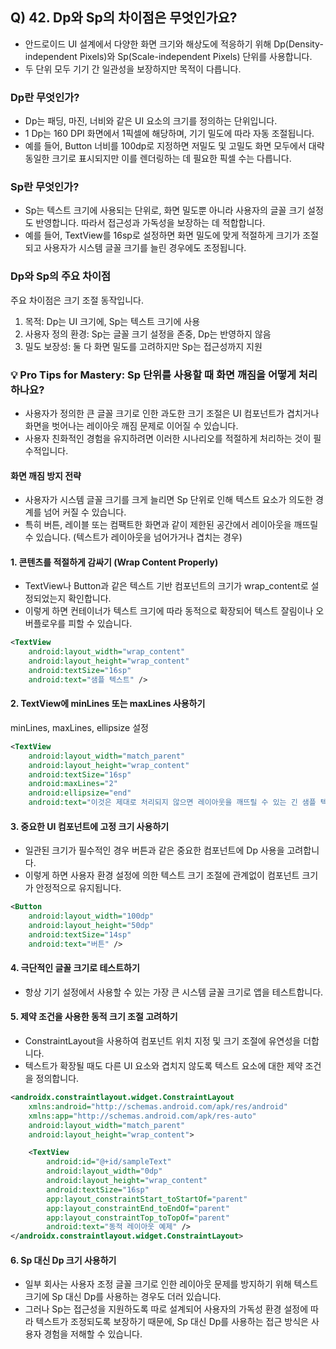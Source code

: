 ## Q) 42. Dp와 Sp의 차이점은 무엇인가요?

- 안드로이드 UI 설계에서 다양한 화면 크기와 해상도에 적응하기 위해 Dp(Density-independent Pixels)와 Sp(Scale-independent Pixels) 단위를 사용합니다.
- 두 단위 모두 기기 간 일관성을 보장하지만 목적이 다릅니다.

### Dp란 무엇인가?

- Dp는 패딩, 마진, 너비와 같은 UI 요소의 크기를 정의하는 단위입니다.
- 1 Dp는 160 DPI 화면에서 1픽셀에 해당하며, 기기 밀도에 따라 자동 조절됩니다.
- 예를 들어, Button 너비를 100dp로 지정하면 저밀도 및 고밀도 화면 모두에서 대략 동일한 크기로 표시되지만 이를 렌더링하는 데 필요한 픽셀 수는 다릅니다.

### Sp란 무엇인가?

- Sp는 텍스트 크기에 사용되는 단위로, 화면 밀도뿐 아니라 사용자의 글꼴 크기 설정도 반영합니다. 따라서 접근성과 가독성을 보장하는 데 적합합니다.
- 예를 들어, TextView를 16sp로 설정하면 화면 밀도에 맞게 적절하게 크기가 조절되고 사용자가 시스템 글꼴 크기를 늘린 경우에도 조정됩니다.

### Dp와 Sp의 주요 차이점

주요 차이점은 크기 조절 동작입니다.

1. 목적: Dp는 UI 크기에, Sp는 텍스트 크기에 사용
2. 사용자 정의 환경: Sp는 글꼴 크기 설정을 존중, Dp는 반영하지 않음
3. 밀도 보장성: 둘 다 화면 밀도를 고려하지만 Sp는 접근성까지 지원

### 💡 Pro Tips for Mastery: Sp 단위를 사용할 때 화면 깨짐을 어떻게 처리하나요?

- 사용자가 정의한 큰 글꼴 크기로 인한 과도한 크기 조절은 UI 컴포넌트가 겹치거나 화면을 벗어나는 레이아웃 깨짐 문제로 이어질 수 있습니다.
- 사용자 친화적인 경험을 유지하려면 이러한 시나리오를 적절하게 처리하는 것이 필수적입니다.

#### 화면 깨짐 방지 전략

- 사용자가 시스템 글꼴 크기를 크게 늘리면 Sp 단위로 인해 텍스트 요소가 의도한 경계를 넘어 커질 수 있습니다.
- 특히 버튼, 레이블 또는 컴팩트한 화면과 같이 제한된 공간에서 레이아웃을 깨뜨릴 수 있습니다. (텍스트가 레이아웃을 넘어가거나 겹치는 경우)

#### 1. 콘텐츠를 적절하게 감싸기 (Wrap Content Properly)

- TextView나 Button과 같은 텍스트 기반 컴포넌트의 크기가 wrap_content로 설정되었는지 확인합니다.
- 이렇게 하면 컨테이너가 텍스트 크기에 따라 동적으로 확장되어 텍스트 잘림이나 오버플로우를 피할 수 있습니다.

```xml
<TextView
    android:layout_width="wrap_content"
    android:layout_height="wrap_content"
    android:textSize="16sp"
    android:text="샘플 텍스트" />
```

#### 2. TextView에 minLines 또는 maxLines 사용하기

minLines, maxLines, ellipsize 설정

```xml
<TextView
    android:layout_width="match_parent"
    android:layout_height="wrap_content"
    android:textSize="16sp"
    android:maxLines="2"
    android:ellipsize="end"
    android:text="이것은 제대로 처리되지 않으면 레이아웃을 깨뜨릴 수 있는 긴 샘플 텍스트입니다." />
```

#### 3. 중요한 UI 컴포넌트에 고정 크기 사용하기

- 일관된 크기가 필수적인 경우 버튼과 같은 중요한 컴포넌트에 Dp 사용을 고려합니다.
- 이렇게 하면 사용자 환경 설정에 의한 텍스트 크기 조절에 관계없이 컴포넌트 크기가 안정적으로 유지됩니다.

```xml
<Button
    android:layout_width="100dp"
    android:layout_height="50dp"
    android:textSize="14sp"
    android:text="버튼" />
```

#### 4. 극단적인 글꼴 크기로 테스트하기

- 항상 기기 설정에서 사용할 수 있는 가장 큰 시스템 글꼴 크기로 앱을 테스트합니다.

#### 5. 제약 조건을 사용한 동적 크기 조절 고려하기

- ConstraintLayout을 사용하여 컴포넌트 위치 지정 및 크기 조절에 유연성을 더합니다.
- 텍스트가 확장될 때도 다른 UI 요소와 겹치지 않도록 텍스트 요소에 대한 제약 조건을 정의합니다.

```xml
<androidx.constraintlayout.widget.ConstraintLayout
    xmlns:android="http://schemas.android.com/apk/res/android"
    xmlns:app="http://schemas.android.com/apk/res-auto"
    android:layout_width="match_parent"
    android:layout_height="wrap_content">

    <TextView
        android:id="@+id/sampleText"
        android:layout_width="0dp"
        android:layout_height="wrap_content"
        android:textSize="16sp"
        app:layout_constraintStart_toStartOf="parent"
        app:layout_constraintEnd_toEndOf="parent"
        app:layout_constraintTop_toTopOf="parent"
        android:text="동적 레이아웃 예제" />
</androidx.constraintlayout.widget.ConstraintLayout>
```

#### 6. Sp 대신 Dp 크기 사용하기

- 일부 회사는 사용자 조정 글꼴 크기로 인한 레이아웃 문제를 방지하기 위해 텍스트 크기에 Sp 대신 Dp를 사용하는 경우도 더러 있습니다.
- 그러나 Sp는 접근성을 지원하도록 따로 설계되어 사용자의 가독성 환경 설정에 따라 텍스트가 조정되도록 보장하기 때문에, Sp 대신 Dp를 사용하는 접근 방식은 사용자 경험을 저해할 수 있습니다.
